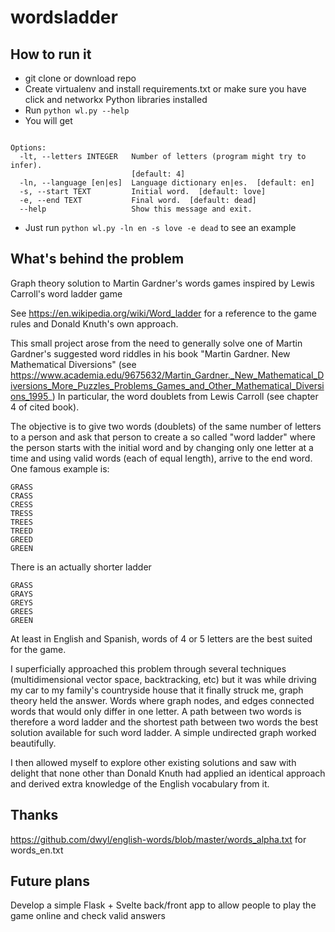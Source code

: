 # wordsladder

## How to run it

- git clone or download repo
- Create virtualenv and install requirements.txt or make sure you have click and networkx Python libraries installed
- Run ```python wl.py --help```
- You will get
```Usage: wl.py [OPTIONS]

Options:
  -lt, --letters INTEGER   Number of letters (program might try to infer).
                           [default: 4]
  -ln, --language [en|es]  Language dictionary en|es.  [default: en]
  -s, --start TEXT         Initial word.  [default: love]
  -e, --end TEXT           Final word.  [default: dead]
  --help                   Show this message and exit.
```

- Just run ```python wl.py -ln en -s love -e dead``` to see an example

## What's behind the problem

Graph theory solution to Martin Gardner's words games inspired by Lewis Carroll's word ladder game

See https://en.wikipedia.org/wiki/Word_ladder for a reference to the game rules and Donald Knuth's own approach.

This small project arose from the need to generally solve one of Martin Gardner's suggested word riddles in his book "Martin Gardner. New Mathematical Diversions" (see https://www.academia.edu/9675632/Martin_Gardner._New_Mathematical_Diversions_More_Puzzles_Problems_Games_and_Other_Mathematical_Diversions_1995_) In particular, the word doublets from Lewis Carroll (see chapter 4 of cited book).

The objective is to give two words (doublets) of the same number of letters to a person and ask that person to create a so called "word ladder" where the person starts with the initial word and by changing only one letter at a time and using valid words (each of equal length), arrive to the end word. One famous example is:

```
GRASS
CRASS
CRESS
TRESS
TREES
TREED
GREED
GREEN
```

There is an actually shorter ladder

```
GRASS
GRAYS
GREYS
GREES
GREEN
```

At least in English and Spanish, words of 4 or 5 letters are the best suited for the game.

I superficially approached this problem through several techniques (multidimensional vector space, backtracking, etc) but it was while driving my car to my family's countryside house that it finally struck me, graph theory held the answer. Words where graph nodes, and edges connected words that would only differ in one letter. A path between two words is therefore a word ladder and the shortest path between two words the best solution available for such word ladder. A simple undirected graph worked beautifully.

I then allowed myself to explore other existing solutions and saw with delight that none other than Donald Knuth had applied an identical approach and derived extra knowledge of the English vocabulary from it.

## Thanks

https://github.com/dwyl/english-words/blob/master/words_alpha.txt for words_en.txt

## Future plans

Develop a simple Flask + Svelte back/front app to allow people to play the game online and check valid answers
